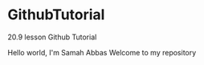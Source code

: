 # GithubTutorial
20.9 lesson Github Tutorial

Hello world, 
I'm Samah Abbas 
Welcome to my repository 
